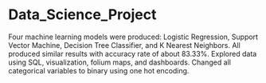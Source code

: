 # Data_Science_Project
Four machine learning models were produced: Logistic Regression, Support Vector  Machine, Decision Tree Classifier, and K Nearest Neighbors. All produced similar results  with accuracy rate of about 83.33%. Explored data using SQL,  visualization, folium maps, and dashboards. Changed all categorical variables to binary using one hot encoding. 

